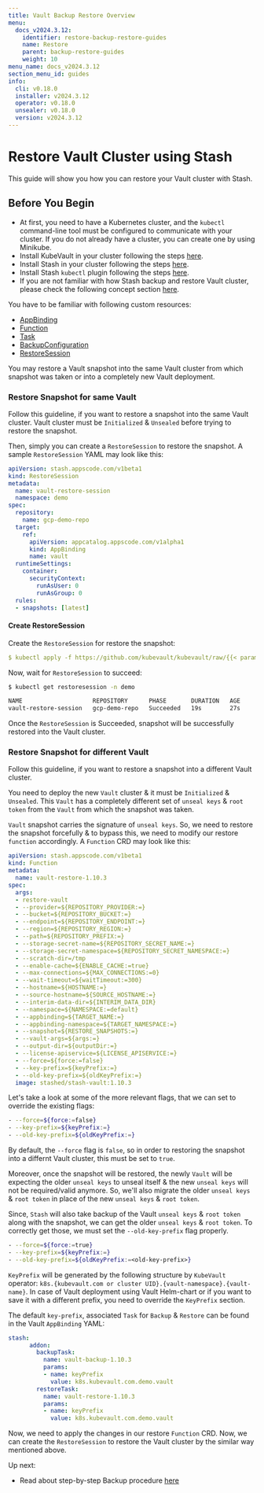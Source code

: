 ```yaml
---
title: Vault Backup Restore Overview
menu:
  docs_v2024.3.12:
    identifier: restore-backup-restore-guides
    name: Restore
    parent: backup-restore-guides
    weight: 10
menu_name: docs_v2024.3.12
section_menu_id: guides
info:
  cli: v0.18.0
  installer: v2024.3.12
  operator: v0.18.0
  unsealer: v0.18.0
  version: v2024.3.12
---
```


# Restore Vault Cluster using Stash

This guide will show you how you can restore your Vault cluster with Stash.

## Before You Begin

- At first, you need to have a Kubernetes cluster, and the `kubectl` command-line tool must be configured to communicate with your cluster. If you do not already have a cluster, you can create one by using Minikube.
- Install KubeVault in your cluster following the steps [here](/docs/v2024.3.12/setup/README).
- Install Stash in your cluster following the steps [here](https://stash.run/docs/latest/setup/install/).
- Install Stash `kubectl` plugin following the steps [here](https://stash.run/docs/latest/setup/install/kubectl-plugin/).
- If you are not familiar with how Stash backup and restore Vault cluster, please check the following concept section [here](/docs/v2024.3.12/concepts/backup-restore/overview).

You have to be familiar with following custom resources:

- [AppBinding](/docs/v2024.3.12/concepts/vault-server-crds/appbinding)
- [Function](https://stash.run/docs/latest/concepts/crds/function/)
- [Task](https://stash.run/docs/latest/concepts/crds/task/)
- [BackupConfiguration](https://stash.run/docs/latest/concepts/crds/backupconfiguration/)
- [RestoreSession](https://stash.run/docs/latest/concepts/crds/restoresession/)

You may restore a Vault snapshot into the same Vault cluster from which snapshot was taken or into a 
completely new Vault deployment.

### Restore Snapshot for same Vault

Follow this guideline, if you want to restore a snapshot into the same Vault cluster. 
Vault cluster must be `Initialized` & `Unsealed` before trying to restore the snapshot.

Then, simply you can create a `RestoreSession` to restore the snapshot. A sample `RestoreSession` YAML may look like this:

```yaml
apiVersion: stash.appscode.com/v1beta1
kind: RestoreSession
metadata:
  name: vault-restore-session
  namespace: demo
spec:
  repository:
    name: gcp-demo-repo
  target:
    ref:
      apiVersion: appcatalog.appscode.com/v1alpha1
      kind: AppBinding
      name: vault
  runtimeSettings:
    container:
      securityContext:
        runAsUser: 0
        runAsGroup: 0
  rules:
  - snapshots: [latest]

```

#### Create RestoreSession

Create the `RestoreSession` for restore the snapshot:

```yaml
$ kubectl apply -f https://github.com/kubevault/kubevault/raw/{{< param "info.version" >}}/docs/examples/guides/backup-restore/restore-session.yaml
```

Now, wait for `RestoreSession` to succeed:

```bash
$ kubectl get restoresession -n demo

NAME                    REPOSITORY      PHASE       DURATION   AGE
vault-restore-session   gcp-demo-repo   Succeeded   19s        27s

```

Once the `RestoreSession` is Succeeded, snapshot will be successfully restored into the Vault cluster. 

### Restore Snapshot for different Vault

Follow this guideline, if you want to restore a snapshot into a different Vault cluster.

You need to deploy the new `Vault` cluster & it must be `Initialized` & `Unsealed`. This `Vault` has a
completely different set of `unseal keys` & `root token` from the `Vault` from which the snapshot was taken.

`Vault` snapshot carries the signature of `unseal keys`. So, we need to restore the snapshot forcefully & to bypass 
this, we need to modify our restore `function` accordingly. A `Function` CRD may look like this:

```yaml
apiVersion: stash.appscode.com/v1beta1
kind: Function
metadata:
  name: vault-restore-1.10.3
spec:
  args:
  - restore-vault
  - --provider=${REPOSITORY_PROVIDER:=}
  - --bucket=${REPOSITORY_BUCKET:=}
  - --endpoint=${REPOSITORY_ENDPOINT:=}
  - --region=${REPOSITORY_REGION:=}
  - --path=${REPOSITORY_PREFIX:=}
  - --storage-secret-name=${REPOSITORY_SECRET_NAME:=}
  - --storage-secret-namespace=${REPOSITORY_SECRET_NAMESPACE:=}
  - --scratch-dir=/tmp
  - --enable-cache=${ENABLE_CACHE:=true}
  - --max-connections=${MAX_CONNECTIONS:=0}
  - --wait-timeout=${waitTimeout:=300}
  - --hostname=${HOSTNAME:=}
  - --source-hostname=${SOURCE_HOSTNAME:=}
  - --interim-data-dir=${INTERIM_DATA_DIR}
  - --namespace=${NAMESPACE:=default}
  - --appbinding=${TARGET_NAME:=}
  - --appbinding-namespace=${TARGET_NAMESPACE:=}
  - --snapshot=${RESTORE_SNAPSHOTS:=}
  - --vault-args=${args:=}
  - --output-dir=${outputDir:=}
  - --license-apiservice=${LICENSE_APISERVICE:=}
  - --force=${force:=false}
  - --key-prefix=${keyPrefix:=}
  - --old-key-prefix=${oldKeyPrefix:=}
  image: stashed/stash-vault:1.10.3
```

Let's take a look at some of the more relevant flags, that we can set to override the existing flags:

```bash
- --force=${force:=false}
- --key-prefix=${keyPrefix:=}
- --old-key-prefix=${oldKeyPrefix:=}
```

By default, the `--force` flag is `false`, so in order to restoring the snapshot into a differnt Vault cluster, 
this must be set to `true`.

Moreover, once the snapshot will be restored, the newly `Vault` will be expecting the older `unseal keys` to unseal itself & 
the new `unseal keys` will not be required/valid anymore. So, we'll also migrate the older `unseal keys` & `root token` in place of
the new `unseal keys` & `root token`.

Since, `Stash` will also take backup of the Vault `unseal keys` & `root token` along with the snapshot, we can get the
older `unseal keys` & `root token`. To correctly get those, we must set the `--old-key-prefix` flag properly.

```bash
- --force=${force:=true}
- --key-prefix=${keyPrefix:=}
- --old-key-prefix=${oldKeyPrefix:=<old-key-prefix>}
```

`KeyPrefix` will be generated by the following structure by `KubeVault` operator: 
`k8s.{kubevault.com or cluster UID}.{vault-namespace}.{vault-name}`. In case of Vault deployment using Vault Helm-chart
or if you want to save it with a different prefix, you need to override the `KeyPrefix` section. 

The default `key-prefix`, associated `Task` for `Backup` & `Restore` can be found in the Vault `AppBinding` YAML:

```yaml
stash:
      addon:
        backupTask:
          name: vault-backup-1.10.3
          params:
          - name: keyPrefix
            value: k8s.kubevault.com.demo.vault
        restoreTask:
          name: vault-restore-1.10.3
          params:
          - name: keyPrefix
            value: k8s.kubevault.com.demo.vault

```

Now, we need to apply the changes in our restore `Function` CRD. Now, we can create the `RestoreSession`
to restore the Vault cluster by the similar way mentioned above.

Up next:
- Read about step-by-step Backup procedure [here](/docs/v2024.3.12/guides/backup-restore/backup)